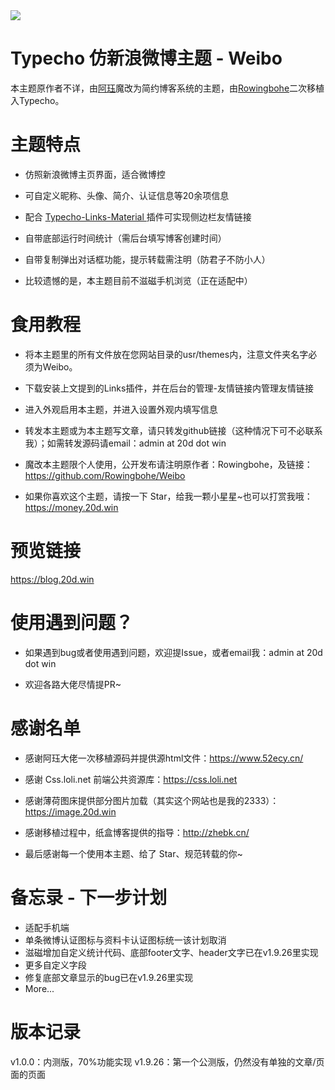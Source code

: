<img src="https://raw.githubusercontent.com/Rowingbohe/Weibo/master/screenshot.png">

# Typecho 仿新浪微博主题 - Weibo

本主题原作者不详，由<a href="https://www.52ecy.cn">阿珏</a>魔改为简约博客系统的主题，由<a href="https://blog.20d.win">Rowingbohe</a>二次移植入Typecho。

# 主题特点
 - 仿照新浪微博主页界面，适合微博控

 - 可自定义昵称、头像、简介、认证信息等20余项信息

 - 配合 <a href="https://github.com/idawnlight/typecho-links-material">Typecho-Links-Material </a>插件可实现侧边栏友情链接

 - 自带底部运行时间统计（需后台填写博客创建时间）

 - 自带复制弹出对话框功能，提示转载需注明（防君子不防小人）

 - 比较遗憾的是，本主题目前不滋磁手机浏览（正在适配中）

# 食用教程
 - 将本主题里的所有文件放在您网站目录的usr/themes内，注意文件夹名字必须为Weibo。

 - 下载安装上文提到的Links插件，并在后台的管理-友情链接内管理友情链接

 - 进入外观启用本主题，并进入设置外观内填写信息

 - 转发本主题或为本主题写文章，请只转发github链接（这种情况下可不必联系我）；如需转发源码请email：admin at 20d dot win

 - 魔改本主题限个人使用，公开发布请注明原作者：Rowingbohe，及链接：https://github.com/Rowingbohe/Weibo

 - 如果你喜欢这个主题，请按一下 Star，给我一颗小星星~也可以打赏我哦：https://money.20d.win

# 预览链接
https://blog.20d.win 

# 使用遇到问题？
 - 如果遇到bug或者使用遇到问题，欢迎提Issue，或者email我：admin at 20d dot win

 - 欢迎各路大佬尽情提PR~

# 感谢名单
 - 感谢阿珏大佬一次移植源码并提供源html文件：https://www.52ecy.cn/

 - 感谢 Css.loli.net 前端公共资源库：https://css.loli.net

 - 感谢薄荷图床提供部分图片加载（其实这个网站也是我的2333）：https://image.20d.win

 - 感谢移植过程中，纸盒博客提供的指导：http://zhebk.cn/

 - 最后感谢每一个使用本主题、给了 Star、规范转载的你~

# 备忘录 - 下一步计划
 - 适配手机端
 - <delete>单条微博认证图标与资料卡认证图标统一</delete>该计划取消
 - <delete>滋磁增加自定义统计代码、底部footer文字、header文字</delete>已在v1.9.26里实现
 - 更多自定义字段
 - <delete>修复底部文章显示的bug</delete>已在v1.9.26里实现
 - More...

# 版本记录
v1.0.0：内测版，70%功能实现
v1.9.26：第一个公测版，仍然没有单独的文章/页面的页面
